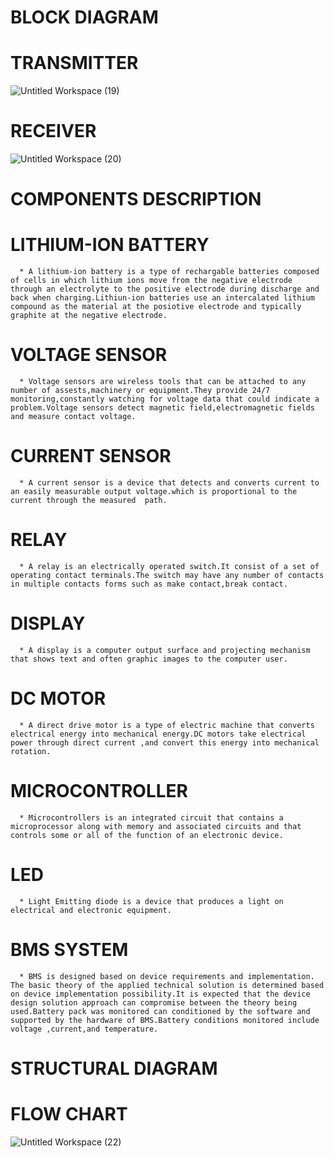  # BLOCK DIAGRAM 
   # TRANSMITTER
   ![Untitled Workspace (19)](https://user-images.githubusercontent.com/98879001/155832247-b3197a07-b2dc-4b65-aab1-c9215a52508e.png)

   # RECEIVER
   ![Untitled Workspace (20)](https://user-images.githubusercontent.com/98879001/155832256-d4e8c327-cdc2-419c-b348-70bb2bb48897.png)
 # COMPONENTS DESCRIPTION
   # LITHIUM-ION BATTERY
      * A lithium-ion battery is a type of rechargable batteries composed of cells in which lithium ions move from the negative electrode through an electrolyte to the positive electrode during discharge and back when charging.Lithiun-ion batteries use an intercalated lithium compound as the material at the posiotive electrode and typically graphite at the negative electrode.
   # VOLTAGE SENSOR
      * Voltage sensors are wireless tools that can be attached to any number of assests,machinery or equipment.They provide 24/7 monitoring,constantly watching for voltage data that could indicate a problem.Voltage sensors detect magnetic field,electromagnetic fields and measure contact voltage.
   # CURRENT SENSOR
      * A current sensor is a device that detects and converts current to an easily measurable output voltage.which is proportional to the current through the measured  path.
   # RELAY
      * A relay is an electrically operated switch.It consist of a set of operating contact terminals.The switch may have any number of contacts in multiple contacts forms such as make contact,break contact.
   # DISPLAY
      * A display is a computer output surface and projecting mechanism that shows text and often graphic images to the computer user.
   #  DC MOTOR
      * A direct drive motor is a type of electric machine that converts electrical energy into mechanical energy.DC motors take electrical power through direct current ,and convert this energy into mechanical rotation.
   # MICROCONTROLLER
      * Microcontrollers is an integrated circuit that contains a microprocessor along with memory and associated circuits and that controls some or all of the function of an electronic device.
   # LED 
      * Light Emitting diode is a device that produces a light on electrical and electronic equipment.
   # BMS SYSTEM
      * BMS is designed based on device requirements and implementation. The basic theory of the applied technical solution is determined based on device implementation possibility.It is expected that the device design solution approach can compromise between the theory being used.Battery pack was monitored can conditioned by the software and supported by the hardware of BMS.Battery conditions monitored include voltage ,current,and temperature. 
# STRUCTURAL DIAGRAM
  
# FLOW CHART
![Untitled Workspace (22)](https://user-images.githubusercontent.com/98879001/155837491-9fcf5ddf-0668-4c18-bfbb-7d34df9c88ac.png)


 
        
      

